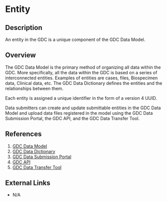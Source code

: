 # Entity #
## Description ##
An entity in the GDC is a unique component of the GDC Data Model.

## Overview ##
The GDC Data Model is the primary method of organizing all data within the GDC.  More specifically, all the data within the GDC is based on a series of interconnected entities.  Examples of entities are cases, files, Biospecimen data, Clinical data, etc.  The GDC Data Dictionary defines the entities and the relationships between them.

Each entity is assigned a unique identifier in the form  of a version 4 UUID.

Data submitters can create and update submittable entities in the GDC Data Model and upload data files registered in the model using the GDC Data Submission Portal, the GDC API, and the GDC Data Transfer Tool.

## References ##
1. [GDC Data Model](https://gdc.cancer.gov/developers/gdc-data-model)
2. [GDC Data Dictionary](https://docs.gdc.cancer.gov/Data_Dictionary/)
3. [GDC Data Submission Portal](https://gdc.cancer.gov/submit-data/gdc-data-submission-portal)
4. [GDC API](https://gdc.cancer.gov/developers/gdc-application-programming-interface-api)
5. [GDC Data Transfer Tool](https://gdc.cancer.gov/access-data/gdc-data-transfer-tool)

## External Links ##
* N/A
